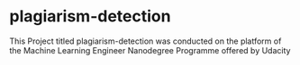 # plagiarism-detection
This Project titled plagiarism-detection was conducted on the platform of the Machine Learning Engineer Nanodegree Programme offered by Udacity
